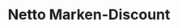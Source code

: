 ---
title: "Netto Marken-Discount"
url: /bremen/netto-marken-discount-am-heidbergstift/
shop: Supermarkt
---